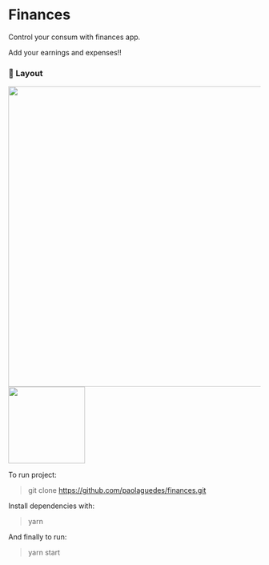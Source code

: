 # Finances

Control your consum with finances app.

Add your earnings and expenses!!

### 🎨 Layout
<div syle="display:flex;">
<img src="https://user-images.githubusercontent.com/53832972/141515289-931407a4-b5ba-4fb3-a668-a223a60ef781.PNG" width="600">
<img src="https://user-images.githubusercontent.com/53832972/141515543-c24acb6e-a915-499e-a275-627414a8ea70.PNG" width="153">
</div>

To run project:

> git clone https://github.com/paolaguedes/finances.git

Install dependencies with:

> yarn

And finally to run:

> yarn start

